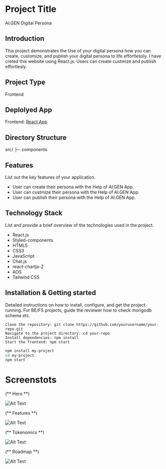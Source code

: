 # Project Title
AI.GEN Digital Persona 

## Introduction
This project demonstrates the Use of your digital persona how you can create, customize, and publish your digital persona to life effortlessly. I have creted this website using React.js. Users can create custmize and publish effortlesly.
## Project Type
Frontend 

## Deplolyed App
Frontend: [React App](https://mohd-aamil-frontend-developer.vercel.app/)

## Directory Structure
src/
├─ components


## Features
List out the key features of your application.

- User can create their persona with the Help of AI.GEN App.
- User can custmize their persona with the Help of AI.GEN App.
- User can publish their persona with the Help of AI.GEN App.

## Technology Stack
List and provide a brief overview of the technologies used in the project.

- React.js
- Styled-components
- HTML5
- CSS3
- JavaScript
- Chat.js
- react-chartjs-2
- AOS
- Tailwind CSS


## Installation & Getting started
Detailed instructions on how to install, configure, and get the project running. For BE/FS projects, guide the reviewer how to check mongodb schema etc.
```
Clone the repository: git clone https://github.com/yourusername/your-repo.git
Navigate to the project directory: cd your-repo
Install dependencies: npm install
Start the frontend: npm start
```

```bash
npm install my-project
cd my-project
npm start

```

# Screenstots

(** Hero **)

![Alt Text]()

(** Features **)

![Alt Text]()

(** Tokenomics **)

![Alt Text]()


(** Roadmap **)

![Alt Text]()

